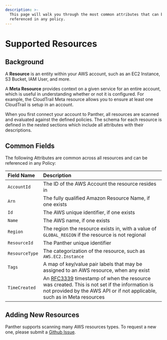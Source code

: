 ```yaml
---
description: >-
  This page will walk you through the most common attributes that can be
  referenced in any policy.
---
```


# Supported Resources

## Background

A **Resource** is an entity within your AWS account, such as an EC2 Instance, S3 Bucket, IAM User, and more.

A **Meta Resource** provides context on a given service for an entire account, which is useful in understanding whether or not it is configured. For example, the CloudTrail Meta resource allows you to ensure at least one CloudTrail is setup in an account.

When you first connect your account to Panther, all resources are scanned and evaluated against the defined policies. The schema for each resource is defined in the nested sections which include all attributes with their descriptions.

## Common Fields

The following Attributes are common across all resources and can be referenced in any Policy:

| Field Name | Description |
| :--- | :--- |
| `AccountId` | The ID of the AWS Account the resource resides in |
| `Arn` | The fully qualified Amazon Resource Name, if one exists |
| `Id` | The AWS unique identifier, if one exists |
| `Name` | The AWS name, if one exists |
| `Region` | The region the resource exists in, with a value of `GLOBAL_REGION` if the resource is not regional |
| `ResourceId` | The Panther unique identifier |
| `ResourceType` | The categorization of the resource, such as `AWS.EC2.Instance` |
| `Tags` | A map of key/value pair labels that may be assigned to an AWS resource, when any exist |
| `TimeCreated` | An [RFC3339](https://tools.ietf.org/html/rfc3339) timestamp of when the resource was created. This is not set if the information is not provided by the AWS API or if not applicable, such as in Meta resources |

## Adding New Resources

Panther supports scanning many AWS resources types. To request a new one, please submit a [Github Issue](https://www.github.com/panther-labs/panther/issues).

